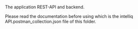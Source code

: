 The application REST-API and backend. 

Please read the documentation before using which is the intelliq API.postman_collection.json file of this folder.
